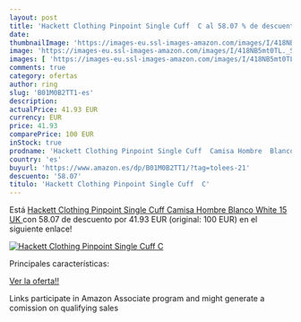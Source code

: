 ```yaml
---
layout: post
title: 'Hackett Clothing Pinpoint Single Cuff  C al 58.07 % de descuento'
date: 
thumbnailImage: 'https://images-eu.ssl-images-amazon.com/images/I/418NB5mt0TL._SL200_.jpg'
image: 'https://images-eu.ssl-images-amazon.com/images/I/418NB5mt0TL._SL200_.jpg'
images: [ 'https://images-eu.ssl-images-amazon.com/images/I/418NB5mt0TL._SL200_.jpg' ]
comments: true
category: ofertas
author: ring
slug: 'B01M0B2TT1-es'
description:
actualPrice: 41.93 EUR
currency: EUR
price: 41.93
comparePrice: 100 EUR
inStock: true
prodname: 'Hackett Clothing Pinpoint Single Cuff  Camisa Hombre  Blanco  White   15 UK '
country: 'es'
buyurl: 'https://www.amazon.es/dp/B01M0B2TT1/?tag=tolees-21'
descuento: '58.07'
titulo: 'Hackett Clothing Pinpoint Single Cuff  C'
---
```


Está [Hackett Clothing Pinpoint Single Cuff  Camisa Hombre  Blanco  White   15 UK ](https://www.amazon.es/dp/B01M0B2TT1/?tag=tolees-21) con 58.07 de descuento por 41.93 EUR (original: 100 EUR) en el siguiente enlace!

[![Hackett Clothing Pinpoint Single Cuff  C](https://images-eu.ssl-images-amazon.com/images/I/418NB5mt0TL._SL200_.jpg)](https://www.amazon.es/dp/B01M0B2TT1/?tag=tolees-21)

Principales características:


[Ver la oferta!!](https://www.amazon.es/dp/B01M0B2TT1/?tag=tolees-21)

Links participate in Amazon Associate program and might generate a comission on qualifying sales


